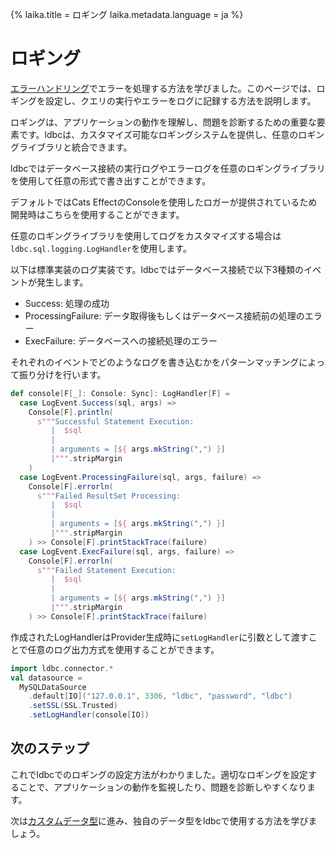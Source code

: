 {%
  laika.title = ロギング
  laika.metadata.language = ja
%}

# ロギング

[エラーハンドリング](/ja/tutorial/Error-Handling.md)でエラーを処理する方法を学びました。このページでは、ロギングを設定し、クエリの実行やエラーをログに記録する方法を説明します。

ロギングは、アプリケーションの動作を理解し、問題を診断するための重要な要素です。ldbcは、カスタマイズ可能なロギングシステムを提供し、任意のロギングライブラリと統合できます。

ldbcではデータベース接続の実行ログやエラーログを任意のロギングライブラリを使用して任意の形式で書き出すことができます。

デフォルトではCats EffectのConsoleを使用したロガーが提供されているため開発時はこちらを使用することができます。

任意のロギングライブラリを使用してログをカスタマイズする場合は`ldbc.sql.logging.LogHandler`を使用します。

以下は標準実装のログ実装です。ldbcではデータベース接続で以下3種類のイベントが発生します。

- Success: 処理の成功
- ProcessingFailure: データ取得後もしくはデータベース接続前の処理のエラー
- ExecFailure: データベースへの接続処理のエラー

それぞれのイベントでどのようなログを書き込むかをパターンマッチングによって振り分けを行います。

```scala 3
def console[F[_]: Console: Sync]: LogHandler[F] =
  case LogEvent.Success(sql, args) =>
    Console[F].println(
      s"""Successful Statement Execution:
         |  $sql
         |
         | arguments = [${ args.mkString(",") }]
         |""".stripMargin
    )
  case LogEvent.ProcessingFailure(sql, args, failure) =>
    Console[F].errorln(
      s"""Failed ResultSet Processing:
         |  $sql
         |
         | arguments = [${ args.mkString(",") }]
         |""".stripMargin
    ) >> Console[F].printStackTrace(failure)
  case LogEvent.ExecFailure(sql, args, failure) =>
    Console[F].errorln(
      s"""Failed Statement Execution:
         |  $sql
         |
         | arguments = [${ args.mkString(",") }]
         |""".stripMargin
    ) >> Console[F].printStackTrace(failure)
```

作成されたLogHandlerはProvider生成時に`setLogHandler`に引数として渡すことで任意のログ出力方式を使用することができます。

```scala 3
import ldbc.connector.*
val datasource =
  MySQLDataSource
    .default[IO]("127.0.0.1", 3306, "ldbc", "password", "ldbc")
    .setSSL(SSL.Trusted)
    .setLogHandler(console[IO])
```

## 次のステップ

これでldbcでのロギングの設定方法がわかりました。適切なロギングを設定することで、アプリケーションの動作を監視したり、問題を診断しやすくなります。

次は[カスタムデータ型](/ja/tutorial/Custom-Data-Type.md)に進み、独自のデータ型をldbcで使用する方法を学びましょう。
